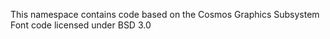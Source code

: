 ﻿This namespace contains code based on the Cosmos Graphics Subsystem Font code licensed under BSD 3.0